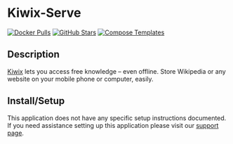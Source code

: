 # Kiwix-Serve

[![Docker Pulls](https://img.shields.io/docker/pulls/kiwix/kiwix-serve?style=flat-square&color=607D8B&label=docker%20pulls&logo=docker)](https://hub.docker.com/r/kiwix/kiwix-serve)
[![GitHub Stars](https://img.shields.io/github/stars/kiwix/kiwix-tools?style=flat-square&color=607D8B&label=github%20stars&logo=github)](https://github.com/kiwix/kiwix-tools)
[![Compose Templates](https://img.shields.io/static/v1?style=flat-square&color=607D8B&label=compose&message=templates)](https://github.com/GhostWriters/DockSTARTer/tree/main/compose/.apps/kiwixserve)

## Description

[Kiwix](https://www.kiwix.org/en/) lets you access free knowledge – even offline. Store Wikipedia or any website on your mobile phone or computer, easily.

## Install/Setup

This application does not have any specific setup instructions documented. If
you need assistance setting up this application please visit our
[support page](https://dockstarter.com/basics/support/).
